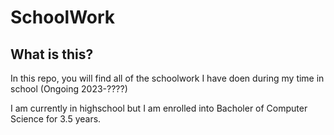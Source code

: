 # SchoolWork
## What is this?
In this repo, you will find all of the schoolwork I have doen during my time in school (Ongoing 2023-????)

I am currently in highschool but I am enrolled into Bacholer of Computer Science for 3.5 years.
